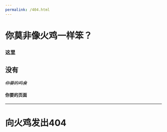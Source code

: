 ```yaml
---
permalink: /404.html
---
```

# 你莫非像火鸡一样笨？
### 这里
## 没有
~~*你要的鸡食*~~
#### 你要的页面

------------

# 向火鸡发出404
